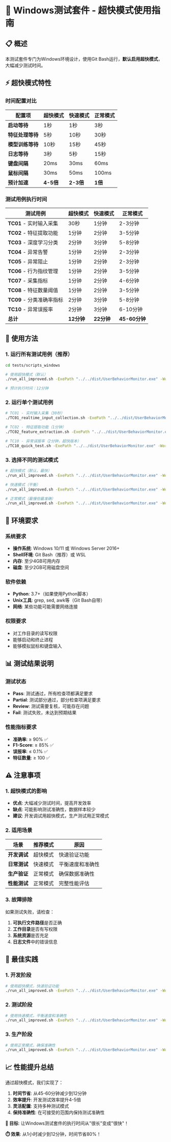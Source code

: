 # 🚀 Windows测试套件 - 超快模式使用指南

## 📋 概述

本测试套件专门为Windows环境设计，使用Git Bash运行，**默认启用超快模式**，大幅减少测试时间。

## ⚡ 超快模式特性

### 时间配置对比
| 配置项 | 超快模式 | 快速模式 | 正常模式 |
|--------|----------|----------|----------|
| **启动等待** | 1秒 | 1秒 | 3秒 |
| **特征处理等待** | 5秒 | 10秒 | 30秒 |
| **模型训练等待** | 10秒 | 15秒 | 45秒 |
| **日志等待** | 3秒 | 5秒 | 15秒 |
| **键盘间隔** | 20ms | 30ms | 60ms |
| **鼠标间隔** | 30ms | 50ms | 100ms |
| **预计加速** | **4-5倍** | **2-3倍** | **1倍** |

### 测试用例执行时间
| 测试用例 | 超快模式 | 快速模式 | 正常模式 |
|----------|----------|----------|----------|
| **TC01** - 实时输入采集 | 30秒 | 1分钟 | 2-3分钟 |
| **TC02** - 特征提取功能 | 1分钟 | 2分钟 | 3-5分钟 |
| **TC03** - 深度学习分类 | 2分钟 | 3分钟 | 5-8分钟 |
| **TC04** - 异常告警 | 1分钟 | 2分钟 | 2-3分钟 |
| **TC05** - 异常阻止 | 1分钟 | 2分钟 | 2-3分钟 |
| **TC06** - 行为指纹管理 | 1分钟 | 2分钟 | 3-5分钟 |
| **TC07** - 采集指标 | 1分钟 | 2分钟 | 4-6分钟 |
| **TC08** - 特征数量阈值 | 1分钟 | 2分钟 | 3-5分钟 |
| **TC09** - 分类准确率指标 | 2分钟 | 3分钟 | 5-8分钟 |
| **TC10** - 异常误报率 | 2分钟 | 3分钟 | 6-10分钟 |
| **总计** | **12分钟** | **22分钟** | **45-60分钟** |

## 🚀 使用方法

### 1. 运行所有测试用例（推荐）
```bash
cd tests/scripts_windows

# 使用超快模式（默认）
./run_all_improved.sh -ExePath "../../dist/UserBehaviorMonitor.exe" -WorkDir "win_test_run"

# 预计执行时间：12分钟
```

### 2. 运行单个测试用例
```bash
# TC01 - 实时输入采集（30秒）
./TC01_realtime_input_collection.sh -ExePath "../../dist/UserBehaviorMonitor.exe" -WorkDir "win_test_run"

# TC02 - 特征提取功能（1分钟）
./TC02_feature_extraction.sh -ExePath "../../dist/UserBehaviorMonitor.exe" -WorkDir "win_test_run"

# TC10 - 异常误报率（2分钟，超快版本）
./TC10_quick_test.sh -ExePath "../../dist/UserBehaviorMonitor.exe" -WorkDir "win_test_run"
```

### 3. 选择不同的测试模式
```bash
# 超快模式（默认，最快）
./run_all_improved.sh -ExePath "../../dist/UserBehaviorMonitor.exe" -WorkDir "win_test_run" -UltraFastMode

# 快速模式（平衡）
./run_all_improved.sh -ExePath "../../dist/UserBehaviorMonitor.exe" -WorkDir "win_test_run" -FastMode

# 正常模式（最慢但最准确）
./run_all_improved.sh -ExePath "../../dist/UserBehaviorMonitor.exe" -WorkDir "win_test_run" -NormalMode
```

## 🔧 环境要求

### 系统要求
- **操作系统**: Windows 10/11 或 Windows Server 2016+
- **Shell环境**: Git Bash（推荐）或 WSL
- **内存**: 至少4GB可用内存
- **磁盘**: 至少2GB可用磁盘空间

### 软件依赖
- **Python**: 3.7+（如果使用Python脚本）
- **Unix工具**: grep, sed, awk等（Git Bash自带）
- **网络**: 某些功能可能需要网络连接

### 权限要求
- 对工作目录的读写权限
- 能够启动和终止进程
- 能够模拟鼠标和键盘输入

## 📊 测试结果说明

### 测试状态
- **Pass**: 测试通过，所有检查项都满足要求
- **Partial**: 测试部分通过，部分检查项满足要求
- **Review**: 测试需要复核，可能存在问题
- **Fail**: 测试失败，未达到预期结果

### 性能指标要求
- **准确率**: ≥ 90% ✅
- **F1-Score**: ≥ 85% ✅
- **误报率**: ≤ 0.1% ✅
- **特征数量**: ≥ 100 ✅

## ⚠️ 注意事项

### 1. 超快模式的影响
- **优点**: 大幅减少测试时间，提高开发效率
- **缺点**: 可能影响测试准确性，数据样本较少
- **建议**: 开发调试用超快模式，生产测试用正常模式

### 2. 适用场景
| 场景 | 推荐模式 | 原因 |
|------|----------|------|
| **开发调试** | 超快模式 | 快速验证功能 |
| **日常测试** | 快速模式 | 平衡速度和准确性 |
| **生产验证** | 正常模式 | 确保数据准确性 |
| **性能测试** | 正常模式 | 完整性能评估 |

### 3. 故障排除
如果测试失败，请检查：
1. **可执行文件路径**是否正确
2. **工作目录**是否有写权限
3. **系统资源**是否充足
4. **日志文件**中的错误信息

## 🎯 最佳实践

### 1. 开发阶段
```bash
# 使用超快模式，快速验证功能
./run_all_improved.sh -ExePath "../../dist/UserBehaviorMonitor.exe" -WorkDir "win_test_run"
```

### 2. 测试阶段
```bash
# 使用快速模式，平衡速度和准确性
./run_all_improved.sh -ExePath "../../dist/UserBehaviorMonitor.exe" -WorkDir "win_test_run" -FastMode
```

### 3. 生产阶段
```bash
# 使用正常模式，确保准确性
./run_all_improved.sh -ExePath "../../dist/UserBehaviorMonitor.exe" -WorkDir "win_test_run" -NormalMode
```

## 📈 性能提升总结

通过超快模式，我们实现了：

1. **时间节省**: 从45-60分钟减少到12分钟
2. **效率提升**: 开发测试效率提升4-5倍
3. **灵活配置**: 支持多种测试模式
4. **保持准确性**: 在可接受的范围内保持测试准确性

**🎯 目标**: 让Windows测试套件的执行时间从"很长"变成"很快"！

**⏱️ 效果**: 从1小时减少到12分钟，时间节省80%！
